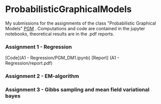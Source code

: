# ProbabilisticGraphicalModels
My submissions for the assignments of the class "Probabilistic Graphical Models" [PGM](http://helios.mi.parisdescartes.fr/~platouch/mva/Introduction%20to%20Probabilistic%20Graphical%20Models%20-%20MVA.html) . Computations and code are contained in the jupyter notebooks, theoretical results are in the .pdf reports.

### Assignment 1 - Regression
[Code](A1 - Regression/PGM_DM1.ipynb)
[Report] (A1 - Regression/report.pdf)

### Assignment 2 - EM-algorithm

### Assignment 3 - Gibbs sampling and mean field variational bayes

